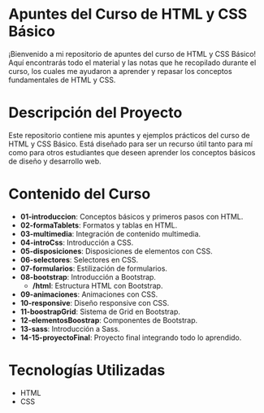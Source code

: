 # Apuntes del Curso de HTML y CSS Básico

¡Bienvenido a mi repositorio de apuntes del curso de HTML y CSS Básico! Aquí encontrarás todo el material y las notas que he recopilado durante el curso, los cuales me ayudaron a aprender y repasar los conceptos fundamentales de HTML y CSS.

# Descripción del Proyecto

Este repositorio contiene mis apuntes y ejemplos prácticos del curso de HTML y CSS Básico. Está diseñado para ser un recurso útil tanto para mí como para otros estudiantes que deseen aprender los conceptos básicos de diseño y desarrollo web.

# Contenido del Curso

- **01-introduccion**: Conceptos básicos y primeros pasos con HTML.
- **02-formaTablets**: Formatos y tablas en HTML.
- **03-multimedia**: Integración de contenido multimedia.
- **04-introCss**: Introducción a CSS.
- **05-disposiciones**: Disposiciones de elementos con CSS.
- **06-selectores**: Selectores en CSS.
- **07-formularios**: Estilización de formularios.
- **08-bootstrap**: Introducción a Bootstrap.
  - **/html**: Estructura HTML con Bootstrap.
- **09-animaciones**: Animaciones con CSS.
- **10-responsive**: Diseño responsive con CSS.
- **11-boostrapGrid**: Sistema de Grid en Bootstrap.
- **12-elementosBoostrap**: Componentes de Bootstrap.
- **13-sass**: Introducción a Sass.
- **14-15-proyectoFinal**: Proyecto final integrando todo lo aprendido.


# Tecnologías Utilizadas

* HTML
* CSS